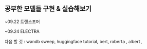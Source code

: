 ## 공부한 모델들 구현 & 실습해보기

~09.22 트랜스포머

~09.24 ELECTRA

다음 할 것 :  wandb sweep, huggingface tutorial, bert, roberta , albert , 
